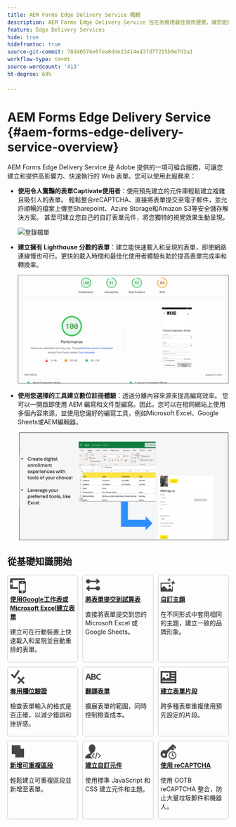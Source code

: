 ```yaml
---
title: AEM Forms Edge Delivery Service 概觀
description: AEM Forms Edge Delivery Service 旨在為實現最佳效而建置，讓您能夠暢想簡化資料收集和使用者參與的未來。
feature: Edge Delivery Services
hide: true
hidefromtoc: true
source-git-commit: 78d40574e6fea8dde22414e43fd77215b9e7d2a1
workflow-type: tm+mt
source-wordcount: '413'
ht-degree: 69%

---
```



# AEM Forms Edge Delivery Service {#aem-forms-edge-delivery-service-overview}

AEM Forms Edge Delivery Service 是 Adob&#x200B;&#x200B;e 提供的一項可組合服務，可讓您建立和提供高影響力、快速執行的 Web 表單。您可以使用此服務來：

* **使用令人驚豔的表單Captivate使用者**：使用預先建立的元件庫輕鬆建立複雜且吸引人的表單。 輕鬆整合reCAPTCHA、直接將表單提交至電子郵件，並允許順暢的檔案上傳至Sharepoint、Azure Storage和Amazon S3等安全儲存解決方案。 甚至可建立您自己的自訂表單元件，將您獨特的視覺效果生動呈現。

  ![登錄檔單](/help/edge/assets/enrollment-form.png)

* **建立擁有 Lighthouse 分數的表單**：建立能快速載入和呈現的表單，即使網路連線慢也可行。更快的載入時間和最佳化使用者體驗有助於提高表單完成率和轉換率。

  ![表單的完美燈塔分數](/help/edge/assets/lighthouse-forms.png)

* **使用您選擇的工具建立數位註冊體驗**：透過分離內容來源來提高編寫效率。 您可以一開啟即使用 AEM 編寫和文件型編寫。因此，您可以在相同網站上使用多個內容來源，並使用您偏好的編寫工具，例如Microsoft Excel、Google Sheets或AEM編輯器。

  ![Edge Delivery Forms編寫工具](/help/edge/assets/edge-delivery-forms-authoring-tools.png)

<!--
* **Measure customer impact and deliver effective forms**: Use our RUM dashboards to visualize form performance and identify areas for improvement. Experiment with different versions and continuously optimize your forms for maximum effectiveness, ensuring you capture the data you need and drive better business outcomes.

* **Use Integrated services:** Use integrated services to streamline and empowers your users with a one-stop shop for managing their digital enrollment journeys. Use e-signatures, automated workflows, document of record (DoR), and seamless data integration, simplify the entire digital enrollment process, accelerate approvals, and optimizes your business workflows. 

    
>[!NOTE]
    >
    >
    > WYSIWYG authoring capability, integrated services, and customer impact measuring features are available under early adopter program. You can write to aem-forms-early-adopter-program@adobe.com from your official email id to join the early adopter program and request access to the capability.

    -->

## 從基礎知識開始

<div>

<style>
    .card-container {
        width: calc(33.33% - 10px);;
        margin: 5px;
        border: 1px solid #ccc;
        border-radius: 5px;
        padding: 5px;
        box-sizing: border-box;
        transition: background-color 0.3s ease; /* Adding transition effect */
    }
    .card-container:hover {
        background-color: #f0f0f0; /* Changing background color on hover */
    }
</style>

<div style="display: flex; flex-wrap: wrap; justify-content: space-between; margin: -5px;">
    <div class="card-container">
        <a href="/help/edge/docs/forms/create-forms.md">
            <img src="/help/edge/assets/smock_devices_18_n.svg" alt="使用 eds Forms 建立表單" style="border-radius: 5px;"> </b>
            <br><b style="margin-top: 5px;">使用Google工作表或Microsoft Excel建立表單</b>
        </a>
        <p>建立可在行動裝置上快速載入和呈現並自動重排的表單。</p>
    </div>
    <div class="card-container">
        <a href="/help/edge/docs/forms/create-forms.md#manually-configure-a-spreadsheet-to-accept-data">   
            <img src="/help/edge/assets/smock_platformdatamapping_18_n.svg" alt="提交表單" alt="使用 EDS Form 中的表單片段" style="border-radius: 5px;"> </b>
            <br><b style="margin-top: 5px;">將表單提交到試算表</b>
        </a>
        <p>直接將表單提交到您的 Microsoft Excel 或 Google Sheets。</p>
    </div>
     <div class="card-container">
        <a href="/help/edge/docs/forms/style-theme-forms.md">
            <img src="/help/edge/assets/smock_imageautomode_18_N.svg" alt="將樣式或主題套用至 eds Form" style="border-radius: 5px;"> </b>
            <br><b style="margin-top: 5px;">自訂主題</b>
        </a>
        <p>在不同形式中套用相同的主題，建立一致的品牌形象。</p>
    </div>
      <div class="card-container">
        <a href="/help/edge/docs/forms/validate-forms.md">
            <img src="/help/edge/assets/smock_condition_18_n.svg" alt="新增驗證至表單欄位" style="border-radius: 5px;"> </b>
            <br><b style="margin-top: 5px;">套用欄位驗證</b>
        </a>
        <p>檢查表單輸入的格式是否正確，以減少錯誤和挫折感。</p>
    </div> 
    <div class="card-container">
        <a href="/help/edge/docs/forms/translate-forms.md">  
            <img src="/help/edge/assets/smock_abc_18_n.svg" alt="翻譯 EDS Form" style="border-radius: 5px;"> </b>
            <br><b style="margin-top: 5px;">翻譯表單</b>
        </a>
        <p>擴展表單的範圍，同時控制檢查成本。</p>
    </div>
    <div class="card-container">
        <a href="/help/edge/docs/forms/form-fragments.md">
            <img src="/help/edge/assets/smock_documentfragment_18_n.svg" alt="使用 EDS Form 中的表單片段" style="border-radius: 5px;"> </b>
            <br><b style="margin-top: 5px;">建立表單片段</b>
        </a>
        <p>跨多種表單重複使用預先設定的片段。</p>
    </div>
    <div class="card-container">
        <a href="/help/edge/docs/forms/repeatable-forms.md">  
            <img src="/help/edge/assets/smock_addto_18_n.svg" alt="新增可重複區段至 EDS Form" style="border-radius: 5px;"> </b>
            <br><b style="margin-top: 5px;">新增可重複區段</b>
        </a>
        <p>輕鬆建立可重複區段並新增至表單。</p>
    </div>
    <div class="card-container">
        <a href="/help/edge/docs/forms/custom-components-forms.md"> 
            <img src="/help/edge/assets/smock_userdeveloper_18_n.svg" alt="使用標準 JavaScript 和 CSS 建立自訂表單元件"  style="border-radius: 5px;"> </b>
            <br><b style="margin-top: 5px;">建立自訂元件</b>
        </a>
        <p>使用標準 JavaScript 和 CSS 建立元件和主題。</p>
    </div>
    <div class="card-container">
        <a href="/help/edge/docs/forms/recaptacha-forms.md">  
            <img src="/help//edge/assets/smock_keyclock_18_n.svg" alt="使用 EDS Form 中的 reCAPTCHA" style="border-radius: 5px;"> </b>
            <br><b style="margin-top: 5px;">使用 reCAPTCHA</b>
        </a>
        <p>使用 OOTB reCAPTCHA 整合，防止大量垃圾郵件和機器人。</p>
    </div>

</div>


</br>









